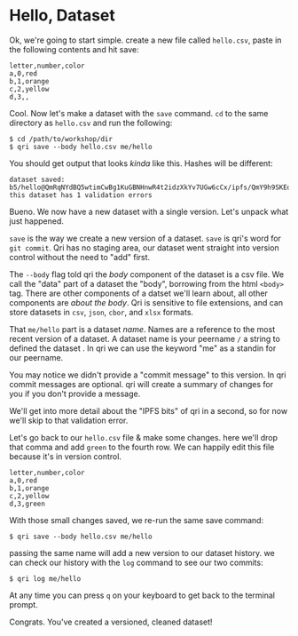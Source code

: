 # Hello, Dataset


Ok, we're going to start simple. create a new file called `hello.csv`, paste in the following contents and hit save:

```
letter,number,color
a,0,red
b,1,orange
c,2,yellow
d,3,,
```

Cool. Now let's make a dataset with the `save` command. `cd` to the same directory as `hello.csv` and run the following:

```
$ cd /path/to/workshop/dir
$ qri save --body hello.csv me/hello
```

You should get output that looks _kinda_ like this. Hashes will be different:

```
dataset saved: b5/hello@QmRqNYdBQ5wtimCwBg1KuGBNHnwR4t2idzXkYv7UGw6cCx/ipfs/QmY9h9SKEqhoiAvY3Qirxt2FxEx3eD6B8QWFXUk1Lyoz16
this dataset has 1 validation errors
```

Bueno. We now have a new dataset with a single version. Let's unpack what just happened.

`save` is the way we create a new version of a dataset. `save` is qri's word for `git commit`. Qri has no staging area, our dataset went straight into version control without the need to "add" first. 

The `--body` flag told qri the _body_ component of the dataset is a csv file. We call the "data" part of a dataset the "body", borrowing from the html `<body>` tag. There are other components of a datset we'll learn about, all other components are _about the body_. Qri is sensitive to file extensions, and can store datasets in `csv`, `json`, `cbor`, and `xlsx` formats.

That `me/hello` part is a dataset _name_. Names are a reference to the most recent version of a dataset. A dataset name is your peername `/` a string to defined the dataset . In qri we can use the keyword "me" as a standin for our peername.

You may notice we didn't provide a "commit message" to this version. In qri commit messages are optional. qri will create a summary of changes for you if you don't provide a message.

We'll get into more detail about the "IPFS bits" of qri in a second, so for now we'll skip to that validation error.

Let's go back to our `hello.csv` file & make some changes. here we'll drop that comma and add `green` to the fourth row. We can happily edit this file because it's in version control.

```
letter,number,color
a,0,red
b,1,orange
c,2,yellow
d,3,green
```

With those small changes saved, we re-run the same save command:

```
$ qri save --body hello.csv me/hello
```

passing the same name will add a new version to our dataset history. we can check our history with the `log` command to see our two commits:

```
$ qri log me/hello
```

At any time you can press `q` on your keyboard to get back to the terminal prompt.


Congrats. You've created a versioned, cleaned dataset!